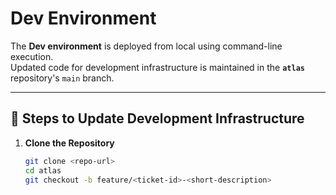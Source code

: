 # Dev Environment

The **Dev environment** is deployed from local using command-line execution.  
Updated code for development infrastructure is maintained in the **`atlas`** repository's `main` branch.

---

## 🔁 Steps to Update Development Infrastructure

1. **Clone the Repository**
   ```bash
   git clone <repo-url>
   cd atlas
   git checkout -b feature/<ticket-id>-<short-description>
